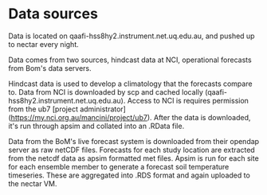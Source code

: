 # Data sources

Data is located on qaafi-hss8hy2.instrument.net.uq.edu.au, and pushed up to nectar every night.

Data comes from two sources, hindcast data at NCI, operational forecasts from Bom's data servers.

Hindcast data is used to develop a climatology that the forecasts compare to. Data from NCI is downloaded by scp and cached locally (qaafi-hss8hy2.instrument.net.uq.edu.au). Access to NCI is requires permission from the ub7 [project administrator] (https://my.nci.org.au/mancini/project/ub7). After the data is downloaded, it's run through apsim and collated into an .RData file.

Data from the BoM's live forecast system is downloaded from their opendap server as raw netCDF files. Forecasts for each study location are extracted from the netcdf data as apsim formatted met files. Apsim is run for each site for each ensemble member to generate a forecast soil temperature timeseries. These are aggregated into .RDS  format and again uploaded to the nectar VM.
